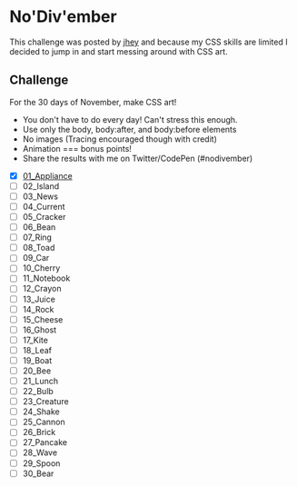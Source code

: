# No'Div'ember

This challenge was posted by [jhey](https://twitter.com/jh3yy) and because my CSS skills are limited I decided to jump in and start messing around with CSS art.

## Challenge

For the 30 days of November, make CSS art!

- You don't have to do every day! Can't stress this enough.
- Use only the body, body:after, and body:before elements
- No images (Tracing encouraged though with credit)
- Animation === bonus points!
- Share the results with me on Twitter/CodePen (#nodivember)



- [x] [01_Appliance](/01_Appliance/index.html)
- [ ] 02_Island
- [ ] 03_News
- [ ] 04_Current
- [ ] 05_Cracker
- [ ] 06_Bean
- [ ] 07_Ring
- [ ] 08_Toad
- [ ] 09_Car
- [ ] 10_Cherry
- [ ] 11_Notebook
- [ ] 12_Crayon
- [ ] 13_Juice
- [ ] 14_Rock
- [ ] 15_Cheese
- [ ] 16_Ghost
- [ ] 17_Kite
- [ ] 18_Leaf
- [ ] 19_Boat
- [ ] 20_Bee
- [ ] 21_Lunch
- [ ] 22_Bulb
- [ ] 23_Creature
- [ ] 24_Shake
- [ ] 25_Cannon
- [ ] 26_Brick
- [ ] 27_Pancake
- [ ] 28_Wave
- [ ] 29_Spoon
- [ ] 30_Bear
